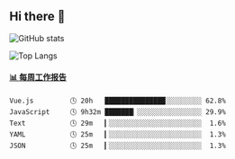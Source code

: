 ## Hi there 👋

![GitHub stats](https://github-readme-stats.orilight.top/api?username=orilights)

![Top Langs](https://github-readme-stats.orilight.top/api/top-langs/?username=orilights&layout=compact)

<!-- waka-box start -->
#### <a href="https://gist.github.com/92c8d5b388768c10efcba86e82b7c4fb" target="_blank">📊 每周工作报告</a>
```text
Vue.js         🕓 20h   ███████████████░░░░░░░░░ 62.8%
JavaScript     🕓 9h32m ███████▏░░░░░░░░░░░░░░░░ 29.9%
Text           🕓 29m   ▎░░░░░░░░░░░░░░░░░░░░░░░  1.6%
YAML           🕓 25m   ▎░░░░░░░░░░░░░░░░░░░░░░░  1.3%
JSON           🕓 25m   ▎░░░░░░░░░░░░░░░░░░░░░░░  1.3%
```
<!-- Powered by https://github.com/journey-ad/waka-box-go . -->
<!-- waka-box end -->

